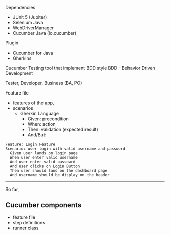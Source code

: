 Dependencies
- JUnit 5 (Jupiter)
- Selenium Java
- WebDriverManager
- Cucumber Java (io.cucumber)

Plugin
- Cucumber for Java
- Gherkins


Cucumber 
Testing tool that implement BDD style
BDD - Behavior Driven Development 


Tester, Developer, Business (BA, PO)

Feature file 
- features of the app,
- scenarios
  - Gherkin Language
    - Given: precondition
    - When: action
    - Then: validation (expected result)
    - And/But: 

```gherkin
Feature: Login Feature
Scenario: user login with valid username and password
  Given user lands on login page
  When user enter valid username
  And user enter valid passowrd
  And user clicks on Login Button
  Then user should land on the dashboard page
  And username should be display on the header
```

----
So far, 
## Cucumber components
- feature file
- step definitions
- runner class